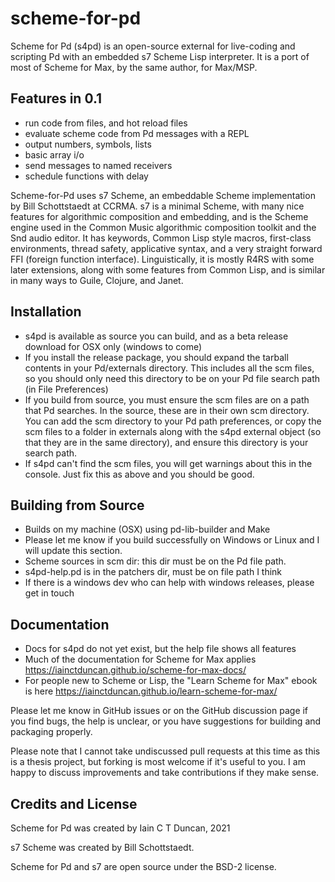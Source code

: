 # scheme-for-pd
Scheme for Pd (s4pd) is an open-source external for live-coding and scripting Pd 
with an embedded s7 Scheme Lisp interpreter. It is a port of most of
Scheme for Max, by the same author, for Max/MSP.

## Features in 0.1
* run code from files, and hot reload files
* evaluate scheme code from Pd messages with a REPL 
* output numbers, symbols, lists
* basic array i/o
* send messages to named receivers
* schedule functions with delay

Scheme-for-Pd uses s7 Scheme, an embeddable Scheme implementation by Bill Schottstaedt at CCRMA. 
s7 is a minimal Scheme, with many nice features for algorithmic composition and embedding, 
and is the Scheme engine used in the Common Music algorithmic composition toolkit and the 
Snd audio editor. It has keywords, Common Lisp style macros, first-class environments, 
thread safety, applicative syntax, and a very straight forward FFI (foreign function interface).
Linguistically, it is mostly R4RS with some later extensions, along with some features 
from Common Lisp, and is similar in many ways to Guile, Clojure, and Janet.

## Installation 
* s4pd is available as source you can build, and as a beta release download for OSX only (windows to come)
* If you install the release package, you should expand the tarball contents in your Pd/externals directory. This includes all the scm files, so you should only need this directory to be on your Pd file search path (in File Preferences)
* If you build from source, you must ensure the scm files are on a path that Pd searches. In the source, these are in their own scm directory. You can add the scm directory to your Pd path preferences, or copy the scm files to a folder in externals along with the s4pd external object (so that they are in the same directory), and ensure this directory is your search path.
* If s4pd can't find the scm files, you will get warnings about this in the console. Just fix this as above and you should be good.

## Building from Source
* Builds on my machine (OSX) using pd-lib-builder and Make
* Please let me know if you build successfully on Windows or Linux and I will update this section.
* Scheme sources in scm dir: this dir must be on the Pd file path.
* s4pd-help.pd is in the patchers dir, must be on file path I think
* If there is a windows dev who can help with windows releases, please get in touch

## Documentation
* Docs for s4pd do not yet exist, but the help file shows all features
* Much of the documentation for Scheme for Max applies 
  https://iainctduncan.github.io/scheme-for-max-docs/
* For people new to Scheme or Lisp, the  "Learn Scheme for Max" ebook is here
  https://iainctduncan.github.io/learn-scheme-for-max/

Please let me know in GitHub issues or on the GitHub discussion page if
you find bugs, the help is unclear, or you have suggestions for building 
and packaging properly.

Please note that I cannot take undiscussed pull requests at this time as this is a
thesis project, but forking is most welcome if it's useful to you.
I am happy to discuss improvements and take contributions if they make sense. 


## Credits and License
Scheme for Pd was created by Iain C T Duncan, 2021

s7 Scheme was created by Bill Schottstaedt.

Scheme for Pd and s7 are open source under the BSD-2 license.
